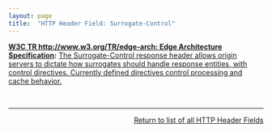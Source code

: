 ```yaml
---
layout: page
title:  "HTTP Header Field: Surrogate-Control"
---
```


**[W3C TR http://www.w3.org/TR/edge-arch: Edge Architecture Specification](/specs/W3C/TR/edge-arch "This document defines the Edge Architecture, which extend the Web infrastructure through the use of HTTP surrogates - intermediaries that act on behalf of an origin server."):** [The Surrogate-Control response header allows origin servers to dictate how surrogates should handle response entities, with control directives. Currently defined directives control processing and cache behavior.](http://www.w3.org/TR/edge-arch/)

<br/>
<hr/>

<p style="text-align: right"><a href="../http-headers">Return to list of all HTTP Header Fields</a></p>